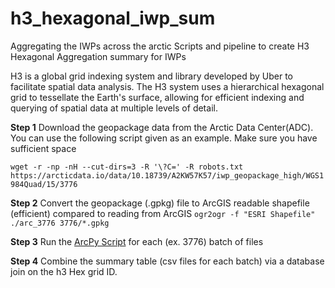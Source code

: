 # h3_hexagonal_iwp_sum
Aggregating the IWPs across the arctic
Scripts and pipeline to create H3 Hexagonal Aggregation summary for IWPs

H3 is a global grid indexing system and library developed by Uber to facilitate spatial data analysis. 
The H3 system uses a hierarchical hexagonal grid to tessellate the Earth's surface, allowing for efficient 
indexing and querying of spatial data at multiple levels of detail.

**Step 1**
Download the geopackage data from the Arctic Data Center(ADC). You can use the following script given as an example.
Make sure you have sufficient space 

```wget -r -np -nH --cut-dirs=3 -R '\?C=' -R robots.txt https://arcticdata.io/data/10.18739/A2KW57K57/iwp_geopackage_high/WGS1984Quad/15/3776```

**Step 2**
Convert the geopackage (.gpkg) file to ArcGIS readable shapefile (efficient) compared to reading from ArcGIS
```ogr2ogr -f "ESRI Shapefile" ./arc_3776 3776/*.gpkg```

**Step 3**
Run the [ArcPy Script](https://github.com/UConnARIAL/h3_hexagonal_iwp_sum/blob/main/h3_hexagonal_sum.py) for each (ex. 3776) batch of files

**Step 4**
Combine the summary table (csv files for each batch) via a database join on the h3 Hex grid ID.
